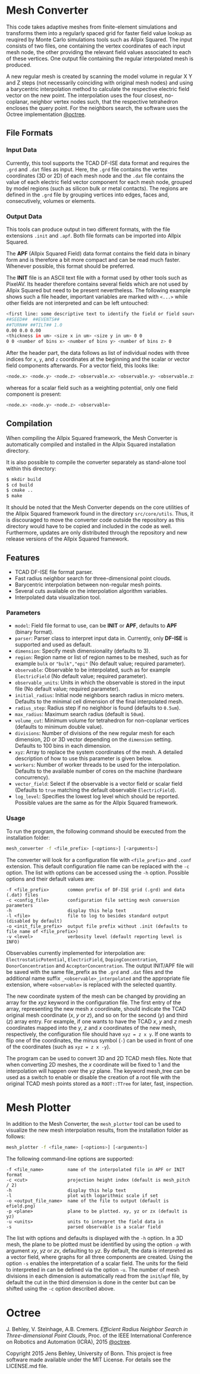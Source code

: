 # Mesh Converter

This code takes adaptive meshes from finite-element simulations and transforms them into a regularly spaced grid for faster field value lookup as reuqired by Monte Carlo simulations tools such as Allpix Squared.
The input consists of two files, one containing the vertex coordinates of each input mesh node, the other providing the relevant field values associated to each of these vertices.
One output file containing the regular interpolated mesh is produced.

A new regular mesh is created by scanning the model volume in regular X Y and Z steps (not necessarily coinciding with original mesh nodes) and using a barycentric interpolation method to calculate the respective electric field vector on the new point. The interpolation uses the four closest, no-coplanar, neighbor vertex nodes such, that the respective tetrahedron encloses the query point. For the neighbors search, the software uses the Octree implementation [@octree].

## File Formats

### Input Data

Currently, this tool supports the TCAD DF-ISE data format and requires the `.grd` and `.dat` files as input.
Here, the `.grd` file contains the vertex coordinates (3D or 2D) of each mesh node and the `.dat` file contains the value of each electric field vector component for each mesh node, grouped by model regions (such as silicon bulk or metal contacts). The regions are defined in the `.grd` file by grouping vertices into edges, faces and, consecutively, volumes or elements.

### Output Data

This tools can produce output in two different formats, with the file extensions `.init` and `.apf`.
Both file formats can be imported into Allpix Squared.

The **APF** (Allpix Squared Field) data format contains the field data in binary form and is therefore a bit more compact and can be read much faster. Whenever possible, this format should be preferred.

The **INIT** file is an ASCII text file with a format used by other tools such as PixelAV.
Its header therefore contains several fields which are not used by Allpix Squared but need to be present nevertheless. The following example shows such a file header, important variables are marked with `<...>` while other fields are not interpreted and can be left untouched:

```bash
<first line: some descriptive text to identify the field or field source>
##SEED##  ##EVENTS##
##TURN## ##TILT## 1.0
0.00 0.0 0.00
<thickness in um> <size x in um> <size y in um> 0 0
0 0 <number of bins x> <number of bins y> <number of bins z> 0
```

After the header part, the data follows as list of individual nodes with three indices for `x`, `y`, and `z` coordinates at the beginning and the scalar or vector field components afterwards. For a vector field, this looks like:

```bash
<node.x> <node.y> <node.z> <observable.x> <observable.y> <observable.z>
```

whereas for a scalar field such as a weighting potential, only one field component is present:

```bash
<node.x> <node.y> <node.z> <observable>
```


## Compilation

When compiling the Allpix Squared framework, the Mesh Converter is automatically compiled and installed in the Allpix Squared installation directory.

It is also possible to compile the converter separately as stand-alone tool within this directory:
```bash
$ mkdir build
$ cd build
$ cmake ..
$ make
```

It should be noted that the Mesh Converter depends on the core utilities of the Allpix Squared framework found in the directory `src/core/utils`. Thus, it is discouraged to move the converter code outside the repository as this directory would have to be copied and included in the code as well. Furthermore, updates are only distributed through the repository and new release versions of the Allpix Squared framework.

## Features
- TCAD DF-ISE file format parser.
- Fast radius neighbor search for three-dimensional point clouds.
- Barycentric interpolation between non-regular mesh points.
- Several cuts available on the interpolation algorithm variables.
- Interpolated data visualization tool.

### Parameters
* `model`: Field file format to use, can be **INIT** or **APF**, defaults to **APF** (binary format).
* `parser`: Parser class to interpret input data in. Currently, only **DF-ISE** is supported and used as default.
* `dimension`: Specify mesh dimensionality (defaults to 3).
* `region`: Region name or list of region names to be meshed, such as for example `bulk` or `"bulk","epi"` (No default value; required parameter).
* `observable`: Observable to be interpolated, such as for example `ElectricField` (No default value; required parameter).
* `observable_units`: Units in which the observable is stored in the input file (No default value; required parameter).
* `initial_radius`: Initial node neighbors search radius in micro meters. Defaults to the minimal cell dimension of the final interpolated mesh.
* `radius_step`: Radius step if no neighbor is found (defaults to `0.5um`).
* `max_radius`: Maximum search radius (default is `50um`).
* `volume_cut`: Minimum volume for tetrahedron for non-coplanar vertices (defaults to minimum double value).
* `divisions`: Number of divisions of the new regular mesh for each dimension, 2D or 3D vector depending on the `dimension` setting. Defaults to 100 bins in each dimension.
* `xyz`: Array to replace the system coordinates of the mesh. A detailed description of how to use this parameter is given below.
* `workers`: Number of worker threads to be used for the interpolation. Defaults to the available number of cores on the machine (hardware concurrency).
* `vector_field`: Select if the observable is a vector field or scalar field (Defaults to `true` matching the default observable `ElectricField`).
* `log_level`: Specifies the lowest log level which should be reported. Possible values are the same as for the Allpix Squared framework.

### Usage
To run the program, the following command should be executed from the installation folder:
```bash
mesh_converter -f <file_prefix> [<options>] [<arguments>]
```
The converter will look for a configuration file with `<file_prefix>` and `.conf` extension. This default configuration file name can be replaced with the `-c` option.
The list with options can be accessed using the `-h` option.
Possible options and their default values are:
```
-f <file_prefix>       common prefix of DF-ISE grid (.grd) and data (.dat) files
-c <config_file>	   configuration file setting mesh conversion parameters
-h                     display this help text
-l <file>              file to log to besides standard output (disabled by default)
-o <init_file_prefix>  output file prefix without .init (defaults to file name of <file_prefix>)
-v <level>             verbosity level (default reporting level is INFO)
```

Observables currently implemented for interpolation are: `ElectrostaticPotential`, `ElectricField`, `DopingConcentration`, `DonorConcentration` and `AcceptorConcentration`.
The output INIT/APF file will be saved with the same file_prefix as the `.grd` and `.dat` files and the additional name suffix `_<observable>_interpolated` and the appropriate file extension, where `<observable>` is replaced with the selected quantity.

The new coordinate system of the mesh can be changed by providing an array for the *xyz* keyword in the configuration file. The first entry of the array, representing the new mesh *x* coordinate, should indicate the TCAD original mesh coordinate (*x*, *y* or *z*), and so on for the second (*y*) and third (*z*) array entry. For example, if one wants to have the TCAD *x*, *y* and *z* mesh coordinates mapped into the *y*, *z* and *x* coordinates of the new mesh, respectively, the configuration file should have `xyz = z x y`. If one wants to flip one of the coordinates, the minus symbol (`-`) can be used in front of one of the coordinates (such as `xyz = z x -y`).

The program can be used to convert 3D and 2D TCAD mesh files. Note that when converting 2D meshes, the *x* coordinate will be fixed to 1 and the interpolation will happen over the *yz* plane.
The keyword mesh_tree can be used as a switch to enable or disable the creation of a root file with the original TCAD mesh points stored as a `ROOT::TTree` for later, fast, inspection.


# Mesh Plotter

In addition to the Mesh Converter, the `mesh_plotter` tool can be used to visualize the new mesh interpolation results, from the installation folder as follows:
```bash
mesh_plotter -f <file_name> [<options>] [<arguments>]
```
The following command-line options are supported:
```
-f <file_name>         name of the interpolated file in APF or INIT format
-c <cut>               projection height index (default is mesh_pitch / 2)
-h                     display this help text
-l                     plot with logarithmic scale if set
-o <output_file_name>  name of the file to output (default is efield.png)
-p <plane>             plane to be plotted. xy, yz or zx (default is yz)
-u <units>             units to interpret the field data in
-s                     parsed observable is a scalar field
```

The list with options and defaults is displayed with the `-h` option.
In a 3D mesh, the plane to be plotted must be identified by using the option `-p` with argument *xy*, *yz* or *zx*, defaulting to *yz*.
By default, the data is interpreted as a vector field, where graphs for all three components are created.
Using the option `-s` enables the interpretation of a scalar field.
The units for the field to interpreted in can be defined via the option `-u`.
The number of mesh divisions in each dimension is automatically read from the `init`/`apf` file, by default the cut in the third dimension is done in the center but can be shifted using the `-c` option described above.

# Octree
J. Behley, V. Steinhage, A.B. Cremers. *Efficient Radius Neighbor Search in Three-dimensional Point Clouds*, Proc. of the IEEE International Conference on Robotics and Automation (ICRA), 2015 [@octree].

Copyright 2015 Jens Behley, University of Bonn.
This project is free software made available under the MIT License. For details see the LICENSE.md file.

[@octree]: http://jbehley.github.io/papers/behley2015icra.pdf
